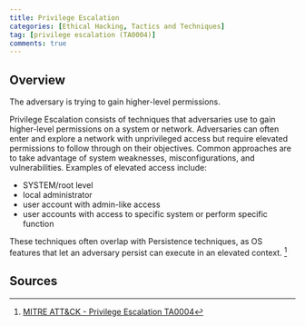 ```yaml
---
title: Privilege Escalation
categories: [Ethical Hacking, Tactics and Techniques]
tag: [privilege escalation (TA0004)]
comments: true
---
```


## Overview

The adversary is trying to gain higher-level permissions.

Privilege Escalation consists of techniques that adversaries use to gain higher-level permissions on a system or network. Adversaries can often enter and explore a network with unprivileged access but require elevated permissions to follow through on their objectives. Common approaches are to take advantage of system weaknesses, misconfigurations, and vulnerabilities. Examples of elevated access include:

- SYSTEM/root level
- local administrator
- user account with admin-like access
- user accounts with access to specific system or perform specific function

These techniques often overlap with Persistence techniques, as OS features that let an adversary persist can execute in an elevated context. [^1]

## Sources

[^1]: [MITRE ATT&CK - Privilege Escalation TA0004](https://attack.mitre.org/tactics/TA0004/)